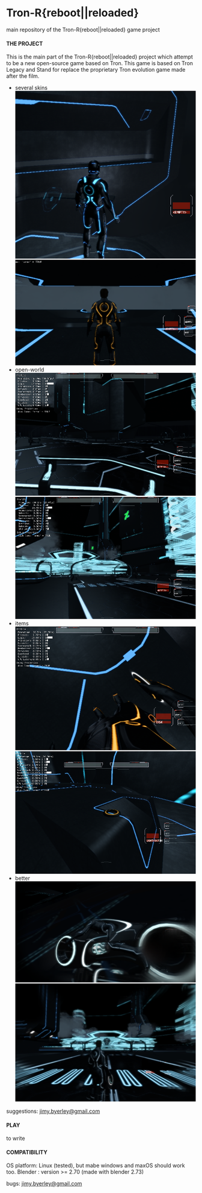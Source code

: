 # Tron-R{reboot||reloaded}
main repository of the Tron-R{reboot||reloaded} game project

#### THE PROJECT

This is the main part of the Tron-R{reboot||reloaded} project which attempt to be a new open-source game 
based on Tron. This game is based on Tron Legacy and Stand for replace the proprietary Tron evolution game 
made after the film.

- several skins
![skin monitor](screenshots/skin-monitor.png) ![skin clu](screenshots/skin-clu.png)
- open-world 
![street](screenshots/street.png) ![city](screenshots/city.png)
- items
![disk](screenshots/disk.png) ![items](screenshots/items.png)
- better
![cycle](screenshots/cycle_on_grid.png) ![flynn](screenshots/flynn_in_street.png)

suggestions: jimy.byerley@gmail.com


#### PLAY

to write


#### COMPATIBILITY

OS platform: Linux (tested), but mabe windows and maxOS should work too.
Blender :  version >= 2.70  (made with blender 2.73)

bugs: jimy.byerley@gmail.com
